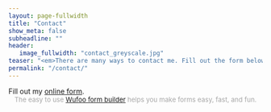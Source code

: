 ```yaml
---
layout: page-fullwidth
title: "Contact"
show_meta: false
subheadline: ""
header:
   image_fullwidth: "contact_greyscale.jpg"
teaser: "<em>There are many ways to contact me. Fill out the form below or give me a shout on one of the social media channels listed in the footer of this page. I will reply as soon as possible.</em>"
permalink: "/contact/"
---
```


<div class="panel">
    <div id="wufoo-zllxcrh1utmv6h">
    Fill out my <a href="https://gunharth.wufoo.com/forms/zllxcrh1utmv6h">online form</a>.
    </div>
    <div id="wuf-adv" style="font-family:inherit;font-size: small;color:#a7a7a7;text-align:center;display:block;">The easy to use <a href="http://www.wufoo.com/form-builder/">Wufoo form builder</a> helps you make forms easy, fast, and fun.</div>
    <script type="text/javascript">var zllxcrh1utmv6h;(function(d, t) {
    var s = d.createElement(t), options = {
    'userName':'gunharth',
    'formHash':'zllxcrh1utmv6h',
    'autoResize':true,
    'height':'436',
    'async':true,
    'host':'wufoo.com',
    'header':'show',
    'ssl':true};
    s.src = ('https:' == d.location.protocol ? 'https://' : 'http://') + 'www.wufoo.com/scripts/embed/form.js';
    s.onload = s.onreadystatechange = function() {
    var rs = this.readyState; if (rs) if (rs != 'complete') if (rs != 'loaded') return;
    try { zllxcrh1utmv6h = new WufooForm();zllxcrh1utmv6h.initialize(options);zllxcrh1utmv6h.display(); } catch (e) {}};
    var scr = d.getElementsByTagName(t)[0], par = scr.parentNode; par.insertBefore(s, scr);
    })(document, 'script');</script>
</div>